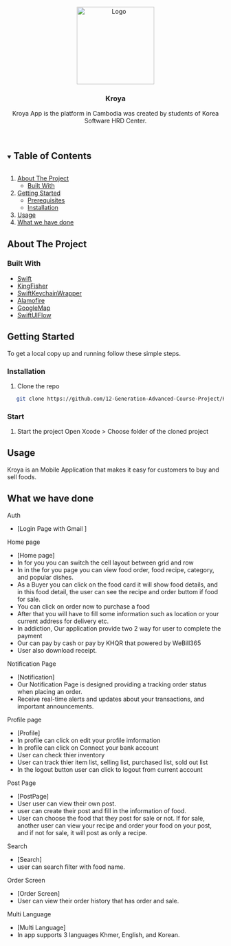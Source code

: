 <!-- PROJECT LOGO -->
<br />
<div align="center">
  <img src="http://kroya-api-production.up.railway.app/api/v1/fileView/5cf3b19b-97bd-460f-a55c-eb28dabbc087.jpg" alt="Logo" width="180" height="180">

  <h3 align="center">Kroya</h3>

  <p align="center">
  Kroya App is the platform in Cambodia was created by students of Korea Software HRD Center.
    <br />
    <br />
  </p>
</div>

<!-- TABLE OF CONTENTS -->
<details open="open">
  <summary><h2 style="display: inline-block">Table of Contents</h2></summary>
  <ol>
    <li>
      <a href="#about-the-project">About The Project</a>
      <ul>
        <li><a href="#built-with">Built With</a></li>
      </ul>
    </li>
    <li>
      <a href="#getting-started">Getting Started</a>
      <ul>
        <li><a href="#prerequisites">Prerequisites</a></li>
        <li><a href="#installation">Installation</a></li>
      </ul>
    </li>
    <li><a href="#usage">Usage</a></li>
    <li><a href="#what-we-have-done">What we have done</a></li>
  </ol>
</details>



## About The Project
### Built With

* [Swift](https://www.swift.org/)
* [KingFisher](https://swiftpackageindex.com/onevcat/Kingfisher/master/documentation/kingfisher/)
* [SwiftKeychainWrapper](https://swiftpackageindex.com/jrendel/SwiftKeychainWrapper)
* [Alamofire](https://swiftpackageindex.com/Alamofire/Alamofire)
* [GoogleMap](https://developers.google.com/maps)
* [SwiftUIFlow](https://swiftpackageregistry.com/ciaranrobrien/SwiftUIFlow)


<!-- GETTING STARTED -->
## Getting Started

To get a local copy up and running follow these simple steps.


### Installation

1. Clone the repo
   
```sh
   git clone https://github.com/12-Generation-Advanced-Course-Project/Kroya-iOS-UI.git
```

### Start

1. Start the project
   Open Xcode > Choose folder of the cloned project
<!-- USAGE EXAMPLES -->
## Usage

Kroya is an Mobile Application that makes it easy for customers to buy and sell foods.




<!-- ACKNOWLEDGEMENTS -->
## What we have done

<!-- Guest -->

<!-- Auth -->
Auth  
* [Login Page with Gmail ]
  
<!-- User -->
Home page
* [Home page]
* In for you you can switch the cell layout between grid and row
* In in the for you page you can view food order, food recipe, category, and popular dishes.
* As a Buyer you can click on the food card it will show food details, and in this food detail, the user can see the recipe and  order buttom if food for sale.
* You can click on order now to purchase a food
* After that you will have to fill some information such as location or your current address for delivery etc.
* In addiction, Our application provide two 2 way for user to complete the payment
* Our can pay by cash or pay by KHQR that powered by WeBill365
* User also download receipt.

Notification Page
* [Notification]
* Our Notification Page is designed providing a tracking order status when placing an order.
* Receive real-time alerts and updates about your transactions, and important announcements. 

Profile page
* [Profile]
* In profile can click on edit your profile imformation
* In profile can click on Connect your bank account
* User can check thier inventory
* User can track thier item list, selling list, purchased list, sold out list
* In the logout button  user can click to logout from current account

Post Page
* [PostPage]
* User user can view their own post.
* user can create their post and fill in the information of food.
* User can choose the food that they post for sale or not. If for sale, another user can view your recipe and order your food on your post, and if not for sale, it will post as only a recipe.

Search
* [Search]
* user can search filter with food name.

Order Screen
* [Order Screen]
* User can view their order history that has order and sale.

Multi Language
* [Multi Language]
* In app supports 3 languages Khmer, English, and Korean.

